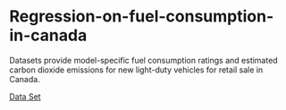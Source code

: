 # Regression-on-fuel-consumption-in-canada
Datasets provide model-specific fuel consumption ratings and estimated carbon dioxide emissions for new light-duty vehicles for retail sale in Canada.

[Data Set](https://github.com/free-to-learn/Machine-Learning-DataSet/tree/master/Data)
